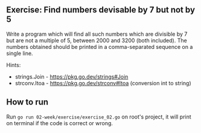 
## Exercise: Find numbers devisable by 7 but not by 5

Write a program which will find all such numbers which are divisible by 7 but are not a multiple of 5, between 2000 and 3200 (both included). The numbers obtained should be printed in a comma-separated sequence on a single line.

Hints:

 - strings.Join - https://pkg.go.dev/strings#Join
 - strconv.Itoa - https://pkg.go.dev/strconv#Itoa (conversion int to string)

 ## How to run
Run `go run 02-week/exercise/exercise_02.go` on root's project, it will print on terminal if the code is correct or wrong.